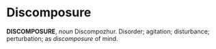 # Discomposure

**DISCOMPOSURE**, _noun_ Discompozhur. Disorder; agitation; disturbance; perturbation; as _discomposure_ of mind.